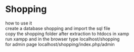 # Shopping

how to use it<br>
create a database shopping and import the sql file<br>
copy the shopping folder after extraction to htdocs in xamp<br>
run xampp and in the browser type localhost/shopping<br>
for admin page localhost/shopping/index.php/admin
